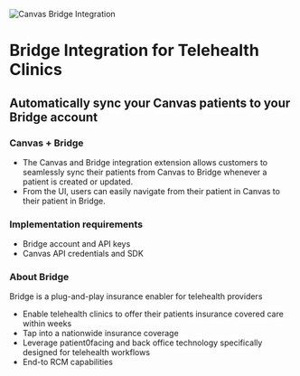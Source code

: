 ![Canvas Bridge Integration](https://images.prismic.io/canvas-website/Z2SdppbqstJ98tCr_bridge_logo_200px.png?auto=format,compress)

# Bridge Integration for Telehealth Clinics

## Automatically sync your Canvas patients to your Bridge account
### Canvas + Bridge
- The Canvas and Bridge integration extension allows customers to seamlessly sync their patients from Canvas to Bridge whenever a patient is created or updated.
- From the UI, users can easily navigate from their patient in Canvas to their patient in Bridge.

### Implementation requirements
- Bridge account and API keys
- Canvas API credentials and SDK

### About Bridge
Bridge is a plug-and-play insurance enabler for telehealth providers
- Enable telehealth clinics to offer their patients insurance covered care within weeks
- Tap into a nationwide insurance coverage
- Leverage patient0facing and back office technology specifically designed for telehealth workflows
- End-to RCM capabilities
